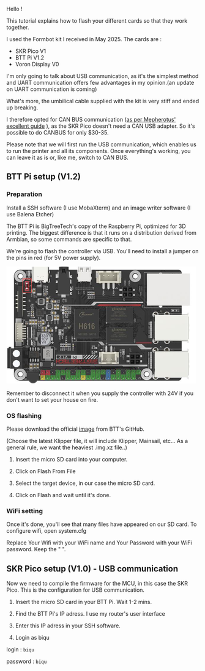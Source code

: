 Hello !

This tutorial explains how to flash your different cards so that they work together.

I used the Formbot kit I received in May 2025. The cards are :
  - SKR Pico V1
  - BTT Pi V1.2
  - Voron Display V0

I'm only going to talk about USB communication, as it's the simplest method and UART communication offers few advantages in my opinion.(an update on UART communication is coming)

What's more, the umbilical cable supplied with the kit is very stiff and ended up breaking.

I therefore opted for CAN BUS communication ([as per Mepherotus' excellent guide](https://github.com/rootiest/zippy_guides/blob/main/guides/pico_can.md)
), as the SKR Pico doesn't need a CAN USB adapter. So it's possible to do CANBUS for only $30-35.

Please note that we will first run the USB communication, which enables us to run the printer and all its components. Once everything's working, you can leave it as is or, like me, switch to CAN BUS.

## BTT Pi setup (V1.2)

### Preparation

Install a SSH software (I use MobaXterm) and an image writer software (I use Balena Etcher)

The BTT Pi is BigTreeTech's copy of the Raspberry Pi, optimized for 3D printing. The biggest difference is that it runs on a distribution derived from Armbian, so some commands are specific to that.

We're going to flash the controller via USB. You'll need to install a jumper on the pins in red (for 5V power supply).

![5V Jumper](Images/BTT-5V-JUMPER.png)

Remember to disconnect it when you supply the controller with 24V if you don't want to set your house on fire.

### OS flashing

Please download the official [image](https://github.com/bigtreetech/CB1/releases) from BTT's GitHub.

(Choose the latest Klipper file, it will include Klipper, Mainsail, etc... As a general rule, we want the heaviest .img.xz file..)

1) Insert the micro SD card into your computer.

2) Click on Flash From File

3) Select the target device, in our case the micro SD card.

4) Click on Flash and wait until it's done.

### WiFi setting

Once it's done, you'll see that many files have appeared on our SD card. To configure wifi, open system.cfg

Replace Your Wifi with your WiFi name and Your Password with your WiFi password. Keep the " ".

## SKR Pico setup (V1.0) - USB communication

Now we need to compile the firmware for the MCU, in this case the SKR Pico. This is the configuration for USB communication.

1) Insert the micro SD card in your BTT Pi. Wait 1-2 mins.

2) Find the BTT Pi's IP adress. I use my router's user interface

3) Enter this IP adress in your SSH software.

4) Login as biqu

login : `biqu`

password : `biqu`

